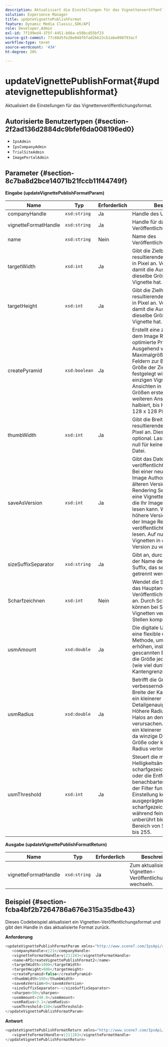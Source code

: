 ```yaml
---
description: Aktualisiert die Einstellungen für das Vignettenveröffentlichungsformat.
solution: Experience Manager
title: updateVignettePublishFormat
feature: Dynamic Media Classic,SDK/API
role: Developer,Admin
exl-id: 7f199ed4-375f-4451-b66a-e50bcd55bf23
source-git-commit: 77c88d5fe20e048f6fad2bb23cb1abe090793acf
workflow-type: tm+mt
source-wordcount: '434'
ht-degree: 20%

---
```


# updateVignettePublishFormat{#updatevignettepublishformat}

Aktualisiert die Einstellungen für das Vignettenveröffentlichungsformat.

## Autorisierte Benutzertypen {#section-2f2ad136d2884dc9bfef6da008196ed0}

* `IpsAdmin`
* `IpsCompanyAdmin`
* `TrialSiteAdmin`
* `ImagePortalAdmin`

## Parameter {#section-8c7ba8d2bce14071b21fccb11f44749f}

**Eingabe (updateVignettePublishFormatParam)**

| Name | Typ | Erforderlich | Beschreibung |
|---|---|---|---|
| companyHandle | `xsd:string` | Ja | Handle des Unternehmens. |
| vignetteFormatHandle | `xsd:string` | Ja | Handle für das Veröffentlichungsformat. |
| name | `xsd:string` | Nein | Name des Veröffentlichungsformats. |
| targetWidth | `xsd:int` | Ja | Gibt die Zielbreite der resultierenden Vignettenansicht in Pixel an. Verwenden Sie null, damit die Ausgabemignette dieselbe Größe wie die primäre Vignette hat. |
| targetHeight | `xsd:int` | Ja | Gibt die Zielhöhe der resultierenden Vignettenansicht in Pixel an. Verwenden Sie null, damit die Ausgabemignette dieselbe Größe wie die primäre Vignette hat. |
| createPyramid | `xsd:boolean` | Ja | Erstellt eine zum Zoomen auf dem Image Rendering-Server optimierte Pryramidenvignette. Ausgehend von der Maximalgröße, die in den Feldern zur Bestimmung der Größe der Zielvignette festgelegt wird, werden in einer einzigen Vignettendatei Ansichten in verschiedenen Größen erstellt. Die Größe jeder weiteren Ansicht wird jedesmal halbiert, bis Höhe und Breite bei 128 x 128 Pixeln liegen. |
| thumbWidth | `xsd:int` | Ja | Gibt die Breite jeder resultierenden Miniaturansicht in Pixel an. Diese Einstellung ist optional. Lassen Sie den Wert null für keine Miniaturansicht-Datei. |
| saveAsVersion | `xsd:int` | Ja | Gibt das Dateiformat für die veröffentlichten Vignetten an. Bei einer neuen Version von Image Authoring und einer älteren Version des Image Rendering Server müssen Sie eine Vignettenversion angeben, die Ihr ImageRendering Server lesen kann. Wenn Sie eine höhere Version angeben, kann der Image Rendering-Server die veröffentlichten Vignetten nicht lesen. Auf null setzen, um Vignetten in der neuesten Version zu veröffentlichen. |
| sizeSuffixSeparator | `xsd:string` | Ja | Gibt an, durch welches Zeichen der Name der Vignette und das Suffix, das seine Größe angibt, getrennt werden sollen. |
| Scharfzeichnen | `xsd:int` | Nein | Wendet die Scharfzeichnung auf das Hauptansichtsbild für jede Veröffentlichungsvignettengröße an. Durch Scharfzeichnen können bei Skalierung der Vignetten verschwommene Stellen kompensiert werden. |
| usmAmount | `xsd:double` | Ja | Die digitale Unschärfemaske ist eine flexible und leistungsstarke Methode, um die Schärfe zu erhöhen, insbesondere bei gescannten Bildern. Dies steuert die Größe jedes Überschießens (wie viel dunkler und heller die Kantengrenzen werden). |
| usmRadius | `xsd:double` | Ja | Betrifft die Größe der zu verbessernden Kanten oder die Breite der Kantenrimen, sodass ein kleinerer Radius die Detailgenauigkeit vergrößert. Höhere Radiuswerte können Halos an den Kanten verursachen. Für feine Details ist ein kleinerer Radius erforderlich, da winzige Details derselben Größe oder kleiner als der Radius verloren gehen. |
| usmThreshold | `xsd:int` | Ja | Steuert die minimale Helligkeitsänderung, die scharfgezeichnet werden soll, oder die Entfernung zwischen benachbarten Tonwerten, bevor der Filter funktioniert. Mit dieser Einstellung können ausgeprägtere Kanten scharfgezeichnet werden, während feinere Kanten unberührt bleiben. Der zulässige Bereich von Schwellenwert ist 0 bis 255. |

**Ausgabe (updateVignettePublishFormatReturn)**

| Name | Typ | Erforderlich | Beschreibung |
|---|---|---|---|
| vignetteFormatHandle | `xsd:string` | Ja | Zum aktualisierten Vignetten-Veröffentlichungsformat wechseln. |

## Beispiel {#section-fcba4bf2b7264786a676e315a35dbe43}

Dieses Codebeispiel aktualisiert ein Vignetten-Veröffentlichungsformat und gibt den Handle in das aktualisierte Format zurück.

**Anforderung**

```java
<updateVignettePublishFormatParam xmlns="http://www.scene7.com/IpsApi/xsd/2008-01-15">
   <companyHandle>c|21</companyHandle>
   <vignetteFormatHandle>v|21|283</vignetteFormatHandle>
   <name>APIcreateVignettePublishFormat2</name>
   <targetWidth>1000</targetWidth>
   <targetHeight>800</targetHeight>
   <createPyramid>false</createPyramid>
   <thumbWidth>100</thumbWidth>
   <saveAsVersion>0</saveAsVersion>
   <sizeSuffixSeparator>-</sizeSuffixSeparator>
   <sharpen>50</sharpen>
   <usmAmount>240.0</usmAmount>
   <usmRadius>3.1</usmRadius>
   <usmThreshold>150</usmThreshold>
</updateVignettePublishFormatParam>
```

**Antwort**

```java
<updateVignettePublishFormatReturn xmlns="http://www.scene7.com/IpsApi/xsd/2008-01-15">
   <vignetteFormatHandle>v|21|283</vignetteFormatHandle>
</updateVignettePublishFormatReturn>
```
